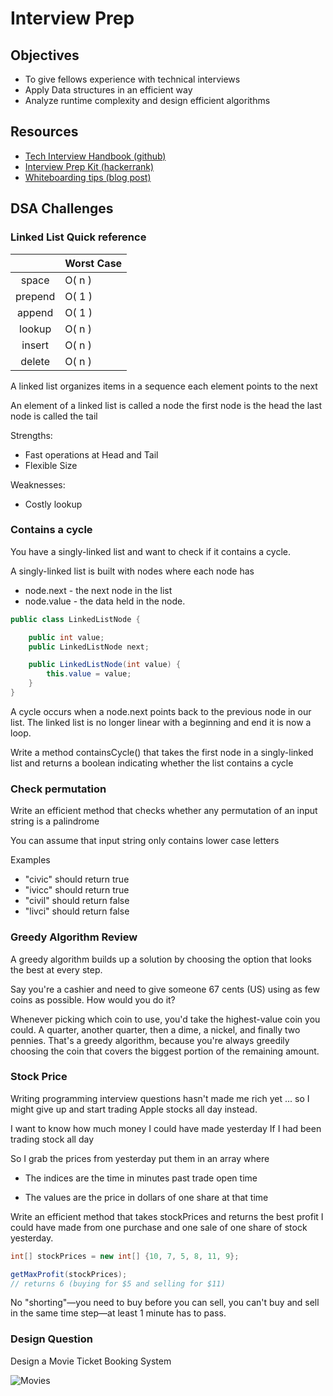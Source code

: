 # Interview Prep

## Objectives

* To give fellows experience with technical interviews
* Apply Data structures in an efficient way
* Analyze runtime complexity and design efficient algorithms

## Resources

* [Tech Interview Handbook (github)](https://github.com/yangshun/tech-interview-handbook)
* [Interview Prep Kit (hackerrank)](https://www.hackerrank.com/interview/interview-preparation-kit)
* [Whiteboarding tips (blog post)](https://codewithoutrules.com/2016/04/04/interview-puzzles/)

## DSA Challenges

### Linked List Quick reference

|  | Worst Case |
|:-------------:|:-------------|
| space | O( n ) |
| prepend | O( 1 )|
| append | O( 1 ) |  
| lookup | O( n ) |  
| insert | O( n ) |  
| delete | O( n ) |  

A linked list organizes items in a sequence each element points to the next

An element of a linked list is called a node the first node is the head the last node is called the tail

Strengths:

* Fast operations at Head and Tail
* Flexible Size

Weaknesses:

* Costly lookup

### Contains a cycle

You have a singly-linked list and want to check if it contains a cycle.

A singly-linked list is built with nodes where each node has

* node.next - the next node in the list
* node.value - the data held in the node.

```java
public class LinkedListNode {

    public int value;
    public LinkedListNode next;

    public LinkedListNode(int value) {
        this.value = value;
    }
}
```

A cycle occurs when a node.next points back to the previous node in our list. The linked list is no longer linear with a beginning and end it is now a loop.

Write a method containsCycle() that takes the first node in a singly-linked list and returns a boolean indicating whether the list contains a cycle

### Check permutation

Write an efficient method that checks whether any permutation of an input string is a palindrome

You can assume that input string only contains lower case letters

Examples

* "civic" should return true
* "ivicc" should return true
* "civil" should return false
* "livci" should return false

### Greedy Algorithm Review

A greedy algorithm builds up a solution by choosing the option that looks the best at every step.

Say you're a cashier and need to give someone 67 cents (US) using as few coins as possible. How would you do it?

Whenever picking which coin to use, you'd take the highest-value coin you could. A quarter, another quarter, then a dime, a nickel, and finally two pennies. That's a greedy algorithm, because you're always greedily choosing the coin that covers the biggest portion of the remaining amount.

### Stock Price

Writing programming interview questions hasn't made me rich yet ... so I might give up and start trading Apple stocks all day instead.

I want to know how much money I could have made yesterday If I had been trading stock all day 

So I grab the prices from yesterday put them in an array where

* The indices are the time in minutes past trade open time

* The values are the price in dollars of one share at that time

Write an efficient method that takes stockPrices and returns the best profit I could have made from one purchase and one sale of one share of stock yesterday.

```java
int[] stockPrices = new int[] {10, 7, 5, 8, 11, 9};

getMaxProfit(stockPrices);
// returns 6 (buying for $5 and selling for $11)
```

No "shorting"—you need to buy before you can sell, you can't buy and sell in the same time step—at least 1 minute has to pass.

### Design Question

Design a Movie Ticket Booking System

![Movies](https://cdn-images-1.medium.com/max/832/1*fCJWmC0Sq2vsYEbbZu2h_A.png)